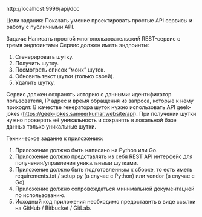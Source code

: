 http://localhost:9996/api/doc

Цели задания: 
Показать умение проектировать простые API сервисы и работу с публичными API. 

Задачи: 
Написать простой многопользовательский REST-сервис с тремя эндпоинтами Сервис должен иметь эндпоинты: 
1. Сгенерировать шутку. 
2. Получить шутку. 
3. Посмотреть список “моих” шуток. 
4. Обновить текст шутки (только своей). 
5. Удалить шутку. 

Сервис должен сохранять историю с данными: идентификатор пользователя, IP адрес и время обращения из запроса, которые к нему приходят.
В качестве генератора шуток нужно использовать API geek-jokes (​https://geek-jokes.sameerkumar.website/api​).
При получении шутки нужно проверять её уникальность и сохранять в локальной базе данных только уникальные шутки. 

Техническое задание к приложению: 
1. Приложение должно быть написано на Python или Go. 
2. Приложение должно представлять из себя REST API интерфейс для получения/управления уникальными шутками. 
3. Приложение должно быть подготовленным к сборке, то есть иметь requirements.txt / setup.py (в случае с Python) или vendor (в случае с Go). 
4. Приложение должно сопровождаться минимальной документацией по 
использованию. 
5. Исходный код приложения необходимо предоставить в виде ссылки на GitHub / Bitbucket / GitLab. 
